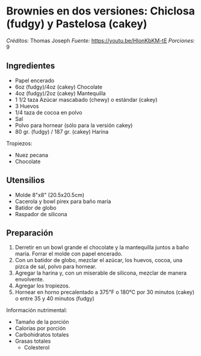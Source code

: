 # Brownies en dos versiones: Chiclosa (fudgy) y Pastelosa (cakey)

*Créditos:* Thomas Joseph
*Fuente:* https://youtu.be/HIonKbKM-tE
*Porciones:* 9


## Ingredientes

- Papel encerado
- 6oz (fudgy)/4oz (cakey) Chocolate
- 4oz (fudgy)/2oz (cakey) Mantequilla
- 1 1/2 taza Azúcar mascabado (chewy) o estándar (cakey)
- 3 Huevos
- 1/4 taza de cocoa en polvo
- Sal
- Polvo para hornear (sólo para la versión cakey)
- 80 gr. (fudgy) / 187 gr. (cakey) Harina

Tropiezos:
- Nuez pecana
- Chocolate

## Utensilios

- Molde 8"x8" (20.5x20.5cm)
- Cacerola y bowl pirex para baño maría
- Batidor de globo
- Raspador de silicona

## Preparación

1. Derretir en un bowl grande el chocolate y la mantequilla juntos a baño maría. Forrar el molde con papel encerado.
2. Con un batidor de globo, mezclar el azúcar, los huevos, cocoa, una pizca de sal, polvo para hornear.
3. Agregar la harina y, con un miserable de silicona, mezclar de manera envolvente.
4. Agregar los tropiezos.
5. Hornear en horno precalentado a 375℉ o 180℃ por 30 minutos (cakey) o entre 35 y 40 minutos (fudgy)

Información nutrimental:

- Tamaño de la porción
- Calorías por porción
- Carbohidratos totales
- Grasas totales
  - Colesterol

